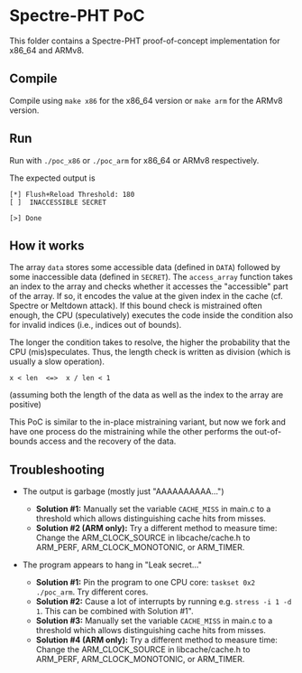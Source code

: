# Spectre-PHT PoC 

This folder contains a Spectre-PHT proof-of-concept implementation for x86_64 and ARMv8. 

## Compile

Compile using `make x86` for the x86_64 version or `make arm` for the ARMv8 version. 

## Run

Run with `./poc_x86` or `./poc_arm` for x86_64 or ARMv8 respectively. 

The expected output is
```
[*] Flush+Reload Threshold: 180
[ ]  INACCESSIBLE SECRET 

[>] Done
```

## How it works

The array `data` stores some accessible data (defined in `DATA`) followed by some inaccessible data (defined in `SECRET`). The `access_array` function takes an index to the array and checks whether it accesses the "accessible" part of the array. 
If so, it encodes the value at the given index in the cache (cf. Spectre or Meltdown attack). If this bound check is mistrained often enough, the CPU (speculatively) executes the code inside the condition also for invalid indices (i.e., indices out of bounds). 

The longer the condition takes to resolve, the higher the probability that the CPU (mis)speculates. Thus, the length check is written as division (which is usually a slow operation).
```
x < len  <=>  x / len < 1
```
(assuming both the length of the data as well as the index to the array are positive)

This PoC is similar to the in-place mistraining variant, but now we fork and have one process do the mistraining while the other performs the out-of-bounds access and the recovery of the data.

## Troubleshooting

* The output is garbage (mostly just "AAAAAAAAAA...")
    + **Solution #1:** Manually set the variable `CACHE_MISS` in main.c to a threshold which allows distinguishing cache hits from misses. 
    + **Solution #2 (ARM only):** Try a different method to measure time: Change the ARM_CLOCK_SOURCE in libcache/cache.h to ARM_PERF, ARM_CLOCK_MONOTONIC, or ARM_TIMER. 
 
* The program appears to hang in "Leak secret..."
    + **Solution #1:** Pin the program to one CPU core: `taskset 0x2 ./poc_arm`. Try different cores. 
    + **Solution #2:** Cause a lot of interrupts by running e.g. `stress -i 1 -d 1`. This can be combined with Solution #1". 
    + **Solution #3:** Manually set the variable `CACHE_MISS` in main.c to a threshold which allows distinguishing cache hits from misses. 
    + **Solution #4 (ARM only):** Try a different method to measure time: Change the ARM_CLOCK_SOURCE in libcache/cache.h to ARM_PERF, ARM_CLOCK_MONOTONIC, or ARM_TIMER. 
